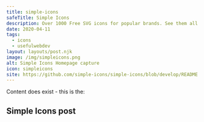 ```yaml
---
title: simple-icons
safeTitle: Simple Icons
description: Over 1000 Free SVG icons for popular brands. See them all on one page at SimpleIcons.org. Contributions, corrections & requests can be made on GitHub.
date: 2020-04-11
tags:
  - icons
  - usefulwebdev
layout: layouts/post.njk
image: /img/simpleicons.png
alt: Simple Icons Homepage capture
icon: simpleicons
site: https://github.com/simple-icons/simple-icons/blob/develop/README.md
---
```


Content does exist - this is the:

## Simple Icons post